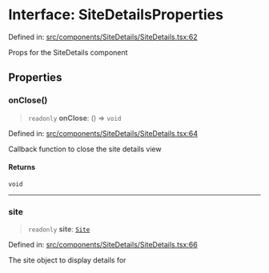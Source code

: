 # Interface: SiteDetailsProperties

Defined in: [src/components/SiteDetails/SiteDetails.tsx:62](https://github.com/Nick2bad4u/Uptime-Watcher/blob/8a1973382d5fe14c52996ecda381894eb7ecd4a6/src/components/SiteDetails/SiteDetails.tsx#L62)

Props for the SiteDetails component

## Properties

### onClose()

> `readonly` **onClose**: () => `void`

Defined in: [src/components/SiteDetails/SiteDetails.tsx:64](https://github.com/Nick2bad4u/Uptime-Watcher/blob/8a1973382d5fe14c52996ecda381894eb7ecd4a6/src/components/SiteDetails/SiteDetails.tsx#L64)

Callback function to close the site details view

#### Returns

`void`

***

### site

> `readonly` **site**: [`Site`](../../../../../shared/types/interfaces/Site.md)

Defined in: [src/components/SiteDetails/SiteDetails.tsx:66](https://github.com/Nick2bad4u/Uptime-Watcher/blob/8a1973382d5fe14c52996ecda381894eb7ecd4a6/src/components/SiteDetails/SiteDetails.tsx#L66)

The site object to display details for

